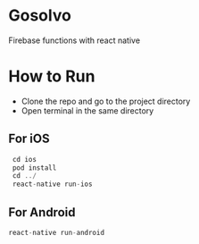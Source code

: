 # Gosolvo
Firebase functions with react native

# How to Run
- Clone the repo and go to the project directory
- Open terminal in the same directory

## For iOS
 ```javascript
  cd ios
  pod install
  cd ../
  react-native run-ios
  ```
 
## For Android
  ```javascript
  react-native run-android
  ```
